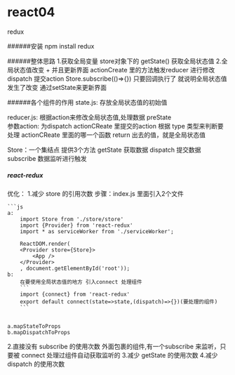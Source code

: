 # react04
redux

######安装
npm install redux

######整体思路
1.获取全局变量  store对象下的 getState() 获取全局状态值
2.全局状态值改变 +  并且更新界面
    actionCreate 里的方法触发reducer 进行修改    dispatch 提交action
    Store.subscribe(()=>{}) 只要回调执行了  就说明全局状态值发生了改变  通过setState来更新界面

######各个组件的作用
state.js: 存放全局状态值的初始值

reducer.js:  根据action来修改全局状态值,处理数据
             preState  
             参数action: 为dispatch actionCReate 里提交的action
             根据 type 类型来判断要处理 actionCReate 里面的哪一个函数
             return 出去的值，就是全局状态值
            
Store：一个集结点
    提供3个方法
           getState  获取数据
           dispatch  提交数据
           subscribe  数据监听进行触发

#####  react-redux
优化：
1.减少 store 的引用次数
    步骤：index.js 里面引入2个文件
    
    ```js
    a:  
        import Store from './store/store'   
        import {Provider} from 'react-redux'
        import * as serviceWorker from './serviceWorker';
            
        ReactDOM.render(
        <Provider store={Store}>
            <App />
        </Provider>
        , document.getElementById('root'));
    b:
        在要使用全局状态值的地方 引入connect 处理组件
        ```
        import {connect} from 'react-redux'
        export default connect(state=>state,(dispatch)=>{})(要处理的组件)
        ```


    a.mapStateToProps
    b.mapDispatchToProps

2.直接没有 subscribe 的使用次数
    外面包裹的组件,有一个subscribe 来监听，只要被 connect 处理过组件自动获取监听的
3.减少 getState 的使用次数
4.减少 dispatch 的使用次数
    


